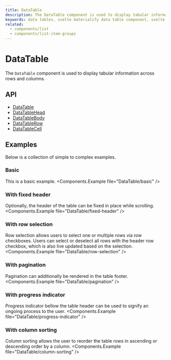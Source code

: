 ```yaml
---
title: DataTable
description: The DataTable component is used to display tabular information across rows and columns.
keywords: data tables, svelte materialify data table component, svelte data table component
related:
  - components/list
  - components/list-item-groups
---
```


# DataTable

The `DataTable` component is used to display tabular information across rows and columns.

## API

- [DataTable](/api/DataTable/)
- [DataTableHead](/api/DataTableHead/)
- [DataTableBody](/api/DataTableBody/)
- [DataTableRow](/api/DataTableRow/)
- [DataTableCell](/api/DataTableCell/)

## Examples

Below is a collection of simple to complex examples.

### Basic

This is a basic example. <Components.Example file="DataTable/basic" />

### With fixed header

Optionally, the header of the table can be fixed in place while scrolling. <Components.Example file="DataTable/fixed-header" />

### With row selection

Row selection allows users to select one or multiple rows via row checkboxes. Users can select or deselect all rows with the header row checkbox, which is also live updated based on the selection. <Components.Example file="DataTable/row-selection" />

### With pagination

Pagination can additionally be rendered in the table footer. <Components.Example file="DataTable/pagination" />

### With progress indicator

Progress indicator bellow the table header can be used to signify an ongoing process to the user. <Components.Example file="DataTable/progress-indicator" />

### With column sorting

Column sorting allows the user to reorder the table rows in ascending or descending order by a column. <Components.Example file="DataTable/column-sorting" />
